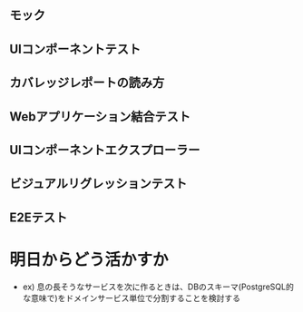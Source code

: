## モック

## UIコンポーネントテスト

## カバレッジレポートの読み方

## Webアプリケーション結合テスト

## UIコンポーネントエクスプローラー

## ビジュアルリグレッションテスト

## E2Eテスト

# 明日からどう活かすか

- ex) 息の長そうなサービスを次に作るときは、DBのスキーマ(PostgreSQL的な意味で)をドメインサービス単位で分割することを検討する
